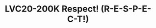---
categories:
- lvc20
description: Free, open source software is mainly founded on legal tools, like copyright,
  licenses. From a lawyer's perspective, that means "compliance". But I want to extend
  the concept of compliance, by outlining that complying with the rules means *respect*
  for other people's work and interest. With the paradigm shifting, with more and
  more workloads happening on the cloud, this is all the more a crucial point, needing
  respect, besides compliance.
image: /assets/images/featured-images/lvc20/LVC20-200K.png
session_id: LVC20-200K
session_room: Track 1 - IoT/Edge/Embedded
session_slot:
  end_time: 2020-09-23 08:40
  start_time: 2020-09-23 08:15
session_speakers:
- speaker_bio: ''
  speaker_company: ''
  speaker_image: ''
  speaker_name: Carlo Piana (Kappa) 🏴‍☠️
  speaker_position: ''
  speaker_role: speaker
session_track: Open Source Development
tag: session
tags: Open Source Development
title: LVC20-200K Respect! (R-E-S-P-E-C-T!)
---